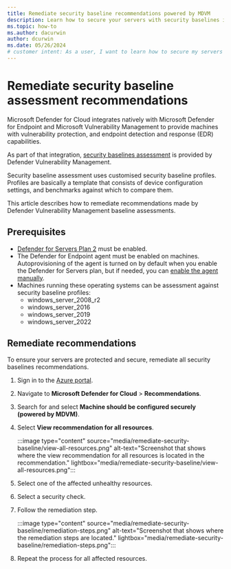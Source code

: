 ```yaml
---
title: Remediate security baseline recommendations powered by MDVM
description: Learn how to secure your servers with security baselines in Microsoft Defender for Cloud powered by Microsoft Defender Vulnerability Management.
ms.topic: how-to
ms.author: dacurwin
author: dcurwin
ms.date: 05/26/2024
# customer intent: As a user, I want to learn how to secure my servers with security baselines in Microsoft Defender for Cloud powered by Microsoft Defender Vulnerability Management.
---
```


# Remediate security baseline assessment recommendations

Microsoft Defender for Cloud integrates natively with Microsoft Defender for Endpoint and Microsoft Vulnerability Management to provide machines with vulnerability protection, and endpoint detection and response (EDR) capabilities.

As part of that integration, [security baselines assessment](/defender-vulnerability-management/tvm-security-baselines) is provided by Defender Vulnerability Management.

Security baseline assessment uses customised security baseline profiles. Profiles are basically a template that consists of device configuration settings, and benchmarks against which to compare them. 

This article describes how to remediate recommendations made by Defender Vulnerability Management baseline assessments.

## Prerequisites

- [Defender for Servers Plan 2](tutorial-enable-servers-plan.md) must be enabled.
- The Defender for Endpoint agent must be enabled on machines. Autoprovisioning of the agent is turned on by default when you enable the Defender for Servers plan, but if needed, you can [enable the agent manually](enable-defender-for-endpoint.md).
- Machines running these operating systems can be assessment against security baseline profiles:
    - windows_server_2008_r2
    - windows_server_2016
    - windows_server_2019
    - windows_server_2022

## Remediate recommendations

To ensure your servers are protected and secure, remediate all security baselines recommendations.

1. Sign in to the [Azure portal](https://portal.azure.com/).

1. Navigate to **Microsoft Defender for Cloud** > **Recommendations**.

1. Search for and select **Machine should be configured securely (powered by MDVM)**.

1. Select **View recommendation for all resources**.

    :::image type="content" source="media/remediate-security-baseline/view-all-resources.png" alt-text="Screenshot that shows where the view recommendation for all resources is located in the recommendation." lightbox="media/remediate-security-baseline/view-all-resources.png":::

1. Select one of the affected unhealthy resources.

1. Select a security check.

1. Follow the remediation step.

    :::image type="content" source="media/remediate-security-baseline/remediation-steps.png" alt-text="Screenshot that shows where the remediation steps are located." lightbox="media/remediate-security-baseline/remediation-steps.png"::: 

1. Repeat the process for all affected resources.


